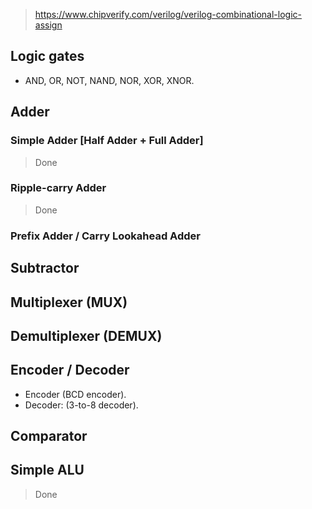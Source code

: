 > https://www.chipverify.com/verilog/verilog-combinational-logic-assign

## Logic gates 
- AND, OR, NOT, NAND, NOR, XOR, XNOR.
## Adder 
### Simple Adder [Half Adder + Full Adder]
> Done
### Ripple-carry Adder
> Done
### Prefix Adder / Carry Lookahead Adder
## Subtractor
## Multiplexer (MUX)
## Demultiplexer (DEMUX)
## Encoder / Decoder
- Encoder (BCD encoder).
- Decoder: (3-to-8 decoder).
## Comparator
## Simple ALU 
> Done
